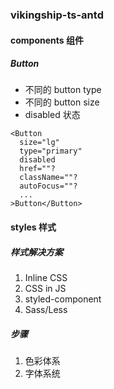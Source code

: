 <!--
 * @Author: FBB
 * @Date: 2020-09-10 21:34:53
 * @LastEditors: FBB
 * @LastEditTime: 2020-09-13 17:17:59
 * @Description:
-->

### vikingship-ts-antd

#### components 组件

##### Button

- 不同的 button type
- 不同的 button size
- disabled 状态

```tsx
<Button
  size="lg"
  type="primary"
  disabled
  href=""?
  className=""?
  autoFocus=""?
  ...
>Button</Button>
```

#### styles 样式

##### 样式解决方案

1. Inline CSS
2. CSS in JS
3. styled-component
4. Sass/Less

##### 步骤

1. 色彩体系
2. 字体系统
